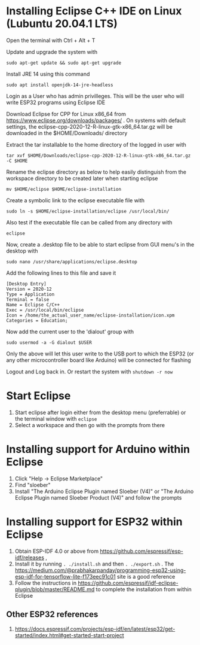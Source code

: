 # Installing Eclipse C++ IDE on Linux (Lubuntu 20.04.1 LTS)

Open the terminal with Ctrl + Alt + T

Update and upgrade the system with 

`sudo apt-get update && sudo apt-get upgrade`

Install JRE 14 using this command

`sudo apt install openjdk-14-jre-headless`

Login as a User who has admin privilleges. This will be the user who will write ESP32 programs using Eclipse IDE 

Download Eclipse for CPP for Linux x86_64 from https://www.eclipse.org/downloads/packages/ . On systems with default settings, the eclipse-cpp-2020-12-R-linux-gtk-x86_64.tar.gz will be downloaded in the $HOME/Downloads/ directory

Extract the tar installable to the home directory of the logged in user with

`tar xvf $HOME/Downloads/eclipse-cpp-2020-12-R-linux-gtk-x86_64.tar.gz -C $HOME`

Rename the eclipse directory as below to help easily distinguish from the workspace directory to be created later when starting eclipse

`mv $HOME/eclipse $HOME/eclipse-installation`

Create a symbolic link to the eclipse executable file with

`sudo ln -s $HOME/eclipse-installation/eclipse /usr/local/bin/`

Also test if the executable file can be called from any directory with

`eclipse`

Now, create a .desktop file to be able to start eclipse from GUI menu's in the desktop with

`sudo nano /usr/share/applications/eclipse.desktop`

Add the following lines to this file and save it

```
[Desktop Entry]
Version = 2020‑12
Type = Application
Terminal = false
Name = Eclipse C/C++
Exec = /usr/local/bin/eclipse
Icon = /home/the_actual_user_name/eclipse-installation/icon.xpm
Categories = Education;
```

Now add the current user to the 'dialout' group with

`sudo usermod -a -G dialout $USER`

Only the above will let this user write to the USB port to which the ESP32 (or any other microcontroller board like Arduino) will be connected for flashing

Logout and Log back in. Or restart the system with `shutdown -r now`

# Start Eclipse

1. Start eclipse after login either from the desktop menu (preferrable) or the terminal window with `eclipse`
1. Select a workspace and then go with the prompts from there

# Installing support for Arduino within Eclipse

1. Click "Help -> Eclipse Marketplace"
1. Find "sloeber"
1. Install "The Arduino Eclipse Plugin named Sloeber (V4)" or "The Arduino Eclipse Plugin named Sloeber Product (V4)" and follow the prompts

# Installing support for ESP32 within Eclipse
1. Obtain ESP-IDF 4.0 or above from https://github.com/espressif/esp-idf/releases , 
1. Install it by running `. ./install.sh` and then `. ./export.sh` . The https://medium.com/@prabhakarpanday/programming-esp32-using-esp-idf-for-tensorflow-lite-f173eec91c01 site is a good reference
1. Follow the instructions in https://github.com/espressif/idf-eclipse-plugin/blob/master/README.md to complete the installation from within Eclipse

## Other ESP32 references
1. https://docs.espressif.com/projects/esp-idf/en/latest/esp32/get-started/index.html#get-started-start-project




